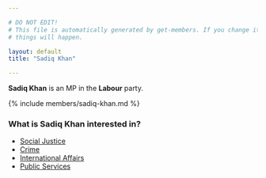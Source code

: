 ```yaml
---

# DO NOT EDIT!
# This file is automatically generated by get-members. If you change it, bad
# things will happen.

layout: default
title: "Sadiq Khan"

---
```


**Sadiq Khan** is an MP in the **Labour** party.

{% include members/sadiq-khan.md %}

### What is Sadiq Khan interested in?


* [Social Justice](/interests/social-justice.html)
* [Crime](/interests/crime.html)
* [International Affairs](/interests/international-affairs.html)
* [Public Services](/interests/public-services.html)

